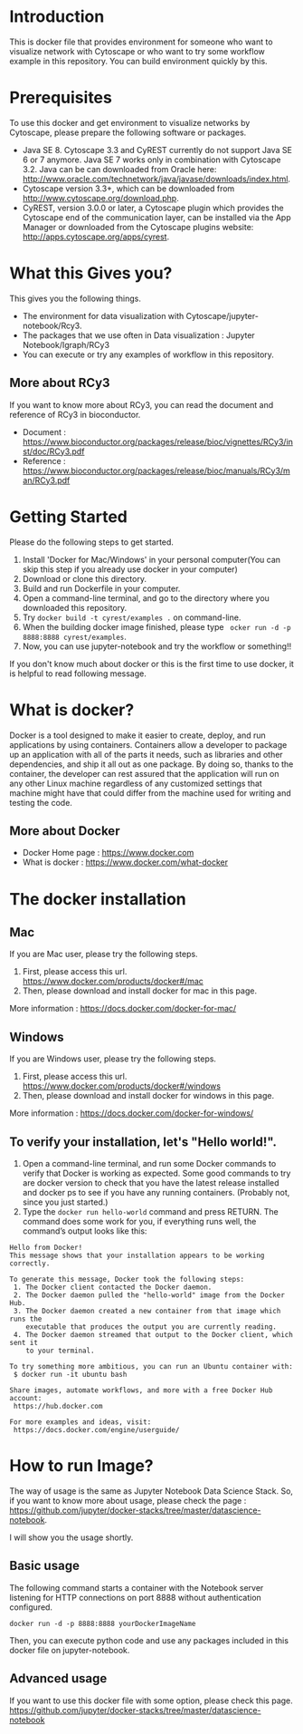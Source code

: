 # Introduction

This is docker file that provides environment for someone who want to visualize network with Cytoscape or who want to try some workflow example in this repository. You can build environment quickly by this.

# Prerequisites

To use this docker and get environment to visualize networks by Cytoscape, please prepare the following software or packages.

- Java SE 8. Cytoscape 3.3 and CyREST currently do not support Java SE 6 or 7 anymore. Java SE 7 works only in combination with Cytoscape 3.2. Java can be can downloaded from Oracle here: http://www.oracle.com/technetwork/java/javase/downloads/index.html.
- Cytoscape version 3.3+, which can be downloaded from http://www.cytoscape.org/download.php.
- CyREST, version 3.0.0 or later, a Cytoscape plugin which provides the Cytoscape end of the communication layer, can be installed via the App Manager or downloaded from the Cytoscape plugins website: http://apps.cytoscape.org/apps/cyrest.

# What this Gives you?

This gives you the following things.

- The environment for data visualization with Cytoscape/jupyter-notebook/Rcy3.
- The packages that we use often in Data visualization : Jupyter Notebook/Igraph/RCy3
- You can execute or try any examples of workflow in this repository.

## More about RCy3
If you want to know more about RCy3, you can read the document and reference of RCy3 in bioconductor.
- Document : https://www.bioconductor.org/packages/release/bioc/vignettes/RCy3/inst/doc/RCy3.pdf
- Reference : https://www.bioconductor.org/packages/release/bioc/manuals/RCy3/man/RCy3.pdf

# Getting Started

Please do the following steps to get started.

1. Install 'Docker for Mac/Windows' in your personal computer(You can skip this step if you already use docker in your computer)
1. Download or clone this directory.
1. Build and run Dockerfile in your computer.
  1. Open a command-line terminal, and go to the directory where you downloaded this repository.
  1. Try ``` docker build -t cyrest/examples . ``` on command-line.
  1. When the building docker image finished, please type ``` ocker run -d -p 8888:8888 cyrest/examples```.
1. Now, you can use jupyter-notebook and try the workflow or something!!

If you don't know much about docker or this is the first time to use docker, it is helpful to read following message.

# What is docker?

Docker is a tool designed to make it easier to create, deploy, and run applications by using containers. Containers allow a developer to package up an application with all of the parts it needs, such as libraries and other dependencies, and ship it all out as one package. By doing so, thanks to the container, the developer can rest assured that the application will run on any other Linux machine regardless of any customized settings that machine might have that could differ from the machine used for writing and testing the code.

## More about Docker
- Docker Home page : https://www.docker.com
- What is docker : https://www.docker.com/what-docker

# The docker installation

## Mac
If you are Mac user, please try the following steps.
1. First, please access this url. https://www.docker.com/products/docker#/mac
1. Then, please download and install docker for mac in this page.

More information : https://docs.docker.com/docker-for-mac/

## Windows
If you are Windows user, please try the following steps.
1. First, please access this url. https://www.docker.com/products/docker#/windows
1. Then, please download and install docker for windows in this page.

More information : https://docs.docker.com/docker-for-windows/

## To verify your installation, let's "Hello world!".

1. Open a command-line terminal, and run some Docker commands to verify that Docker is working as expected.
Some good commands to try are docker version to check that you have the latest release installed and docker ps to see if you have any running containers. (Probably not, since you just started.)
1. Type the ```docker run hello-world``` command and press RETURN. The command does some work for you, if everything runs well, the command’s output looks like this:
```
Hello from Docker!
This message shows that your installation appears to be working correctly.

To generate this message, Docker took the following steps:
 1. The Docker client contacted the Docker daemon.
 2. The Docker daemon pulled the "hello-world" image from the Docker Hub.
 3. The Docker daemon created a new container from that image which runs the
    executable that produces the output you are currently reading.
 4. The Docker daemon streamed that output to the Docker client, which sent it
    to your terminal.

To try something more ambitious, you can run an Ubuntu container with:
 $ docker run -it ubuntu bash

Share images, automate workflows, and more with a free Docker Hub account:
 https://hub.docker.com

For more examples and ideas, visit:
 https://docs.docker.com/engine/userguide/
```

# How to run Image?

The way of usage is the same as Jupyter Notebook Data Science Stack. So, if you want to know more about usage, please check the page : https://github.com/jupyter/docker-stacks/tree/master/datascience-notebook.

I will show you the usage shortly.

## Basic usage

The following command starts a container with the Notebook server listening for HTTP connections on port 8888 without authentication configured.

```
docker run -d -p 8888:8888 yourDockerImageName
```

Then, you can execute python code and use any packages included in this docker file on jupyter-notebook.

## Advanced usage

If you want to use this docker file with some option, please check this page.
https://github.com/jupyter/docker-stacks/tree/master/datascience-notebook
